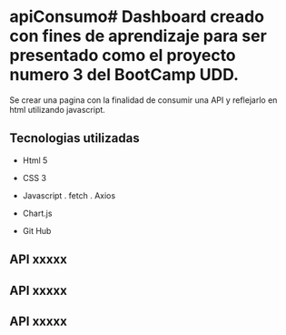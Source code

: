 # apiConsumo# Dashboard creado con fines de aprendizaje para ser presentado como el proyecto numero 3 del BootCamp UDD.

Se crear una pagina con la finalidad de consumir una API y reflejarlo en html utilizando javascript.


## Tecnologias utilizadas

* Html 5
* CSS 3
* Javascript
    . fetch 
    . Axios
    
* Chart.js
* Git Hub


## API xxxxx
## API xxxxx
## API xxxxx


